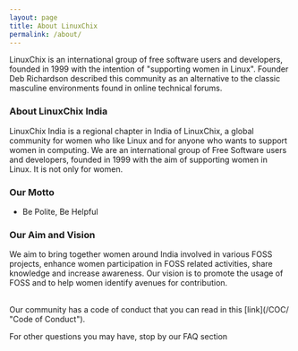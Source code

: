 ```yaml
---
layout: page
title: About LinuxChix
permalink: /about/
---
```


LinuxChix is an international group of free software users and developers, founded in 1999 with the intention of "supporting women in Linux". Founder Deb Richardson described this community as an alternative to the classic masculine environments found in online technical forums.

### About LinuxChix India

LinuxChix India is a regional chapter in India of LinuxChix, a global community for women who like Linux and for anyone who wants to support women in computing. We are an international group of Free Software users and developers, founded in 1999 with the aim of supporting women in Linux. It is not only for women.

### Our Motto
*   Be Polite, Be Helpful


### Our Aim and Vision
We aim to bring together women around India involved in various FOSS projects, enhance women participation in FOSS related activities, share knowledge and increase awareness. Our vision is to promote the usage of FOSS and to help women identify avenues for contribution.

<br>
Our community has a code of conduct that you can read in this [link](/COC/ "Code of Conduct").

For other questions you may have, stop by our FAQ section
